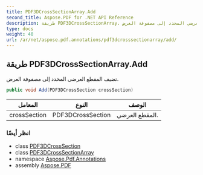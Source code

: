 ```yaml
---
title: PDF3DCrossSectionArray.Add
second_title: Aspose.PDF for .NET API Reference
description: طريقة PDF3DCrossSectionArray. تضيف المقطع العرضي المحدد إلى مصفوفة العرض
type: docs
weight: 40
url: /ar/net/aspose.pdf.annotations/pdf3dcrosssectionarray/add/
---
```

## طريقة PDF3DCrossSectionArray.Add

تضيف المقطع العرضي المحدد إلى مصفوفة العرض.

```csharp
public void Add(PDF3DCrossSection crossSection)
```

| المعامل | النوع | الوصف |
| --- | --- | --- |
| crossSection | PDF3DCrossSection | المقطع العرضي. |

### انظر أيضًا

* class [PDF3DCrossSection](../../pdf3dcrosssection/)
* class [PDF3DCrossSectionArray](../)
* namespace [Aspose.Pdf.Annotations](../../../aspose.pdf.annotations/)
* assembly [Aspose.PDF](../../../)